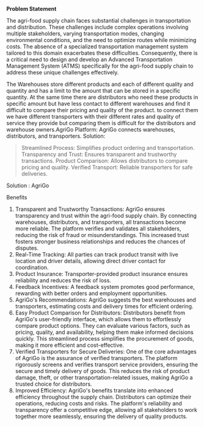 **Problem Statement**

The agri-food supply chain faces substantial challenges in transportation and distribution. These challenges include complex operations involving multiple stakeholders, varying transportation modes, changing environmental conditions, and the need to optimize routes while minimizing costs. The absence of a specialized transportation management system tailored to this domain exacerbates these difficulties. Consequently, there is a critical need to design and develop an Advanced Transportation Management System (ATMS) specifically for the agri-food supply chain to address these unique challenges effectively.

The  Warehouses store different products and each of different quality and quantity and has a limit to the amount that can be stored in a specific quantity. At the same time there are distributors who need these products in specific amount but have less contact to different warehouses and find it difficult to compare their pricing and quality of the product. to connect them we have different transporters with their different rates and quality of service they provide but comparing them is difficult for the distributors and warehouse owners.AgriGo Platform: AgriGo connects warehouses, distributors, and transporters.
Solution:
> Streamlined Process: Simplifies product ordering and transportation.
> Transparency and Trust: Ensures transparent and trustworthy transactions.
> Product Comparison: Allows distributors to compare pricing and quality.
> Verified Transport: Reliable transporters for safe deliveries.

Solution : AgriGo

Benefits
1. Transparent and Trustworthy Transactions: AgriGo ensures transparency and trust within the agri-food supply chain. By connecting warehouses, distributors, and transporters, all transactions become more reliable. The platform verifies and validates all stakeholders, reducing the risk of fraud or misunderstandings. This increased trust fosters stronger business relationships and reduces the chances of disputes.
2. Real-Time Tracking: All parties can track product transit with live location and driver details, allowing direct driver contact for coordination.
3. Product Insurance: Transporter-provided product insurance ensures reliability and reduces the risk of loss.
4. Feedback Incentives: A feedback system promotes good performance, rewarding with better orders and employment opportunities.
5. AgriGo's Recommendations: AgriGo suggests the best warehouses and transporters, estimating costs and delivery times for efficient ordering.
6. Easy Product Comparison for Distributors: Distributors benefit from AgriGo's user-friendly interface, which allows them to effortlessly compare product options. They can evaluate various factors, such as pricing, quality, and availability, helping them make informed decisions quickly. This streamlined process simplifies the procurement of goods, making it more efficient and cost-effective.
7. Verified Transporters for Secure Deliveries: One of the core advantages of AgriGo is the assurance of verified transporters. The platform rigorously screens and verifies transport service providers, ensuring the secure and timely delivery of goods. This reduces the risk of product damage, theft, or other transportation-related issues, making AgriGo a trusted choice for distributors.
8.  Improved Efficiency: AgriGo's benefits translate into enhanced efficiency throughout the supply chain. Distributors can optimize their operations, reducing costs and risks. The platform's reliability and transparency offer a competitive edge, allowing all stakeholders to work together more seamlessly, ensuring the delivery of quality products.

